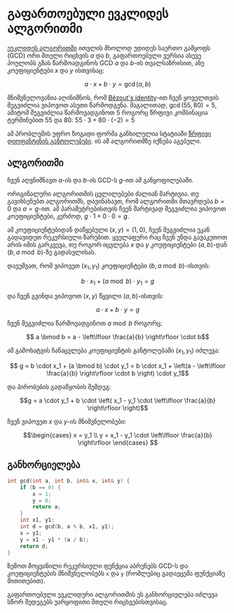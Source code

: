 # გაფართოებული ევკლიდეს ალგორითმი

[ეუკლიდეს ალგორითმი](euclid-algorithm.md) ითვლის მხოლოდ უდიდეს საერთო გამყოფს (GCD) ორი მთელი რიცხვის $a$ და $b$, გაფართოებული ვერსია ასევე პოულობს გზას წარმოადგინოს GCD $a$ და $b$-ის თვალსაზრისით, ანუ კოეფიციენტები $x$ და $y$ ისთვისაც:

$$a \cdot x + b \cdot y = \gcd(a, b)$$

მნიშვნელოვანია აღინიშნოს, რომ  [Bézout's identity](https://en.wikipedia.org/wiki/B%C3%A9zout%27s_identity)-ით ჩვენ ყოველთვის შეგვიძლია ვიპოვოთ ასეთი წარმოდგენა. მაგალითად, $\gcd(55, 80) = 5$, ამიტომ შეგვიძლია წარმოვადგინოთ $5$ როგორც წრფივი კომბინაცია ტერმინებით $55$ და $80$: $55 \cdot 3 + 80 \cdot (-2) = 5$

ამ პრობლემის უფრო ზოგადი ფორმა განხილულია სტატიაში [წრფივი დიოფანტინის განტოლებები](linear-diophantine-equation.md).
ის ამ ალგორითმზე იქნება აგებული.

## ალგორითმი

ჩვენ აღვნიშნავთ $a$-ის და $b$-ის GCD-ს $g$-ით ამ განყოფილებაში.

ორიგინალური ალგორითმის ცვლილებები ძალიან მარტივია.
თუ გავიხსენებთ ალგორითმს, დავინახავთ, რომ ალგორითმი მთავრდება $b = 0$ და $a = g$-ით.
ამ პარამეტრებისთვის ჩვენ მარტივად შეგვიძლია ვიპოვოთ კოეფიციენტები, კერძოდ, $g \cdot 1 + 0 \cdot 0 = g$.

ამ კოეფიციენტებიდან დაწყებული $(x, y) = (1, 0)$, ჩვენ შეგვიძლია უკან გადავიდეთ რეკურსიული ზარებით.
ყველაფერი რაც ჩვენ უნდა გავაკეთოთ არის იმის გარკვევა, თუ როგორ იცვლება $x$ და $y$ კოეფიციენტები $(a, b)$-დან $(b, a \bmod b)$-ზე გადასვლისას.

დავუშვათ, რომ ვიპოვეთ $(x_1, y_1)$ კოეფიციენტები $(b, a \bmod b)$-ისთვის:

$$b \cdot x_1 + (a \bmod b) \cdot y_1 = g$$

და ჩვენ გვინდა ვიპოვოთ $(x, y)$ წყვილი $(a, b)$-ისთვის:

$$ a \cdot x + b \cdot y = g$$

ჩვენ შეგვიძლია წარმოვადგინოთ $a \bmod b$ როგორც:

$$ a \bmod b = a - \left\lfloor \frac{a}{b} \right\rfloor \cdot b$$

ამ გამოხატვის ჩანაცვლება კოეფიციენტის განტოლებაში $(x_1, y_1)$ იძლევა:

$$ g = b \cdot x_1 + (a \bmod b) \cdot y_1 = b \cdot x_1 + \left(a - \left\lfloor \frac{a}{b} \right\rfloor \cdot b \right) \cdot y_1$$

და პირობების გადაწყობის შემდეგ:

$$g = a \cdot y_1 + b \cdot \left( x_1 - y_1 \cdot \left\lfloor \frac{a}{b} \right\rfloor \right)$$

ჩვენ ვიპოვეთ $x$ და $y$-ის მნიშვნელობები:

$$\begin{cases}
x = y_1 \\
y = x_1 - y_1 \cdot \left\lfloor \frac{a}{b} \right\rfloor
\end{cases} $$

## განხორციელება

```{.cpp file=extended_gcd}
int gcd(int a, int b, int& x, int& y) {
    if (b == 0) {
        x = 1;
        y = 0;
        return a;
    }
    int x1, y1;
    int d = gcd(b, a % b, x1, y1);
    x = y1;
    y = x1 - y1 * (a / b);
    return d;
}
```

ზემოთ მოყვანილი რეკურსიული ფუნქცია აბრუნებს GCD-ს და კოეფიციენტების მნიშვნელობებს `x` და `y` (რომლებიც გადაეცემა ფუნქციაზე მითითებით).

გაფართოებული ევკლიდური ალგორითმის ეს განხორციელება იძლევა სწორ შედეგებს უარყოფითი მთელი რიცხვებისთვისაც.

